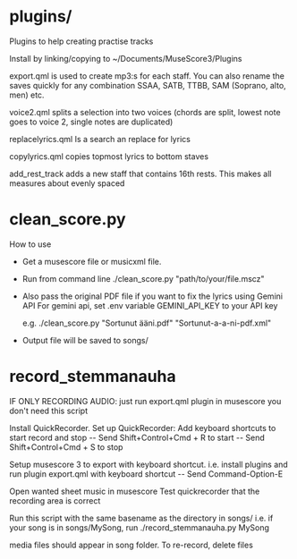 # plugins/

Plugins to help creating practise tracks

Install by linking/copying to ~/Documents/MuseScore3/Plugins

export.qml is used to create mp3:s for each staff. You can also rename the saves quickly for any combination SSAA, SATB, TTBB, SAM (Soprano, alto, men) etc.

voice2.qml splits a selection into two voices (chords are split, lowest note goes to voice 2, single notes are duplicated)

replacelyrics.qml Is a search an replace for lyrics

copylyrics.qml copies topmost lyrics to bottom staves

add_rest_track adds a new staff that contains 16th rests. This makes all measures about evenly spaced

# clean_score.py

How to use

* Get a musescore file or musicxml file.

* Run from command line
    ./clean_score.py "path/to/your/file.mscz"

* Also pass the original PDF file if you want to fix the lyrics using Gemini API
    For gemini api, set .env variable GEMINI_API_KEY to your API key

    e.g.
    ./clean_score.py "Sortunut ääni.pdf" "Sortunut-a-a-ni-pdf.xml" 

* Output file will be saved to songs/

# record_stemmanauha

IF ONLY RECORDING AUDIO: just run export.qml plugin in musescore
you don't need this script

Install QuickRecorder.
Set up QuickRecorder: Add keyboard shortcuts to start record and stop
	-- Send Shift+Control+Cmd + R to start
    -- Send Shift+Control+Cmd + S to stop

Setup musescore 3 to export with keyboard shortcut.
i.e. install plugins and run plugin export.qml with keyboard shortcut
	-- Send Command-Option-E

Open wanted sheet music in musescore
Test quickrecorder that the recording area is correct

Run this script with the same basename as the directory in songs/
i.e. if your song is in songs/MySong, run
    ./record_stemmanauha.py MySong

media files should appear in song folder. To re-record, delete files
